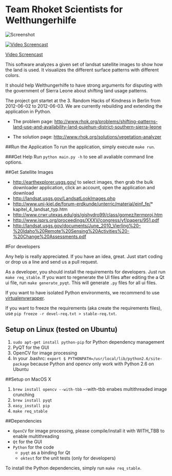 # Team Rhoket Scientists for Welthungerhilfe

![Screenshot](http://jups.pegasus.uberspace.de/dropbox/vegetation-analyzer.jpg)

[![Video Screencast](http://jups.pegasus.uberspace.de/dropbox/screencast-preview.jpg)](http://youtu.be/GQ_tvrJaj_c)

[Video Screencast](http://youtu.be/GQ_tvrJaj_c)

This software analyzes a given set of landsat satellite images to show how the land is used. It visualizes the different surface patterns with different colors.

It should help Welthungerhilfe to have strong arguments for disputing with the government of Sierra Leone about shifting land usage patterns.

The project got startet at the 3. Random Hacks of Kindness in Berlin from
2012-06-02 to 2012-06-03. We are currently rebuilding and extending the
application in Python.

* The problem page: http://www.rhok.org/problems/shifting-patterns-land-use-and-availability-land-pujehun-district-southern-sierra-leone

* The solution page: http://www.rhok.org/solutions/vegetation-analyzer


##Run the Application
To run the application, simply execute `make run`.

###Get Help
Run `python main.py -h` to see all avaliable command line options.

##Get Satellite Images

* http://earthexplorer.usgs.gov/ to select images, then grab the bulk downloader application, click an account, open the application and download
* http://landsat.usgs.gov/LandsatLookImages.php
* http://www.uni-kiel.de/forum-erdkunde/unterric/material/einf_fe/* kapitel_4_landsat_typ.htm
* http://www.crwr.utexas.edu/gis/gishydro99/class/gomez/termproj.htm
* http://www.isprs.org/proceedings/XXXV/congress/yf/papers/951.pdf
* http://landsat.usgs.gov/documents/June_2010_Vierling%20-%20Idaho%20Remote%20Sensing%20Activities%20-%20Change%20Assessments.pdf


#For developers

Any help is really appreciated. If you have an idea, great. Just start coding
or drop us a line and send us a pull request.

As a developer, you should install the requirements for developers. Just run
`make req_stable`.
If you want to regenerate the UI files after editing the a Qt ui file, run
`make generate_pyqt`.
This will generate `.py` files for all ui files.

If you want to have isolated Python environments, we recommend to use [virtualenvwrapper](http://www.doughellmann.com/projects/virtualenvwrapper/).

If you want to freeze the requirements (aka create the requirements files), use `pip freeze -r devel-req.txt > stable-req.txt`.

## Setup on Linux (tested on Ubuntu)
1. `sudo apt-get install python-pip` for Python dependency management
1. PyQT for the GUI
1. OpenCV for image processing
1. In your .bashrc: `export $ PYTHONPATH=/usr/local/lib/python2.6/site-package`
because Python and opencv only work with Python 2.6 on Ubuntu


##Setup on MacOS X
1. `brew install opencv --with-tbb` --with-tbb enabes multithreaded image
crunching
1. `brew install pyqt`
1. `easy_install pip`
1. `make req_stable`


##Dependencies
* `OpenCV` for image processing, please compile/install it with WITH_TBB to enable multithreading
* `Qt` for the GUI
* `Python` for the code
	* `pyqt` as a binding for Qt
	* `oktest` for the unit tests (only for developers)

To install the Python dependencies, simply run `make req_stable`.
